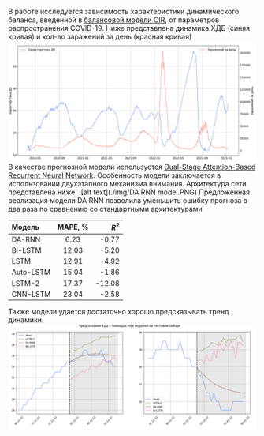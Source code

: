 В работе исследуется зависимость характеристики 
динамического баланса, введенной в [балансовой модели CIR](https://www.researchgate.net/publication/355017277_Balance_Model_of_COVID-19_Epidemic_Based_on_Percentage_Growth_RateBalansovaa_model_epidemii_COVID-19_na_osnove_procentnogo_prirosta), 
от параметров распространения COVID-19. Ниже представлена динамика ХДБ (синяя кривая) 
и кол-во заражений за день (красная кривая)
![alt text](./img/hdb.PNG)
В качестве прогнозной модели используется [Dual-Stage Attention-Based Recurrent Neural Network](https://www.researchgate.net/publication/316031353_A_Dual-Stage_Attention-Based_Recurrent_Neural_Network_for_Time_Series_Prediction).
Особенность модели заключается в использовании двухэтапного механизма внимания.
Архитектура сети представлена ниже.
![alt text](./img/DA RNN model.PNG)
Предложенная реализация модели DA RNN позволила уменьшить ошибку прогноза в два раза 
по сравнению со стандартными архитектурами 

| Модель      | MAPE, % | $R^2$     |
| :---        |    :----:   |          ---: |
| DA-RNN      | 6.23       |-0.77   |
| Bi-LSTM   | 12.03        |-5.20      |
| LSTM   | 12.91        |-4.92      |
| Auto-LSTM   | 15.04        |-1.86      |
| LSTM-2   | 17.37        |-12.08      |
| CNN-LSTM   | 23.04        |-2.58      |

Также модели удается достаточно хорошо предсказывать тренд динамики:
![alt text](./img/test_predict.PNG)
